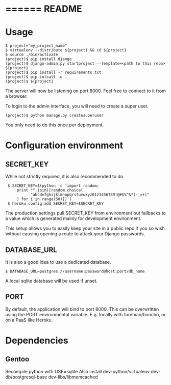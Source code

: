 ======
README
======

Usage
=====

    $ project="my_project_name"
    $ virtualenv --distribute ${project} && cd ${project}
    $ source ./bin/activate
    (project)$ pip install django
    (project)$ django-admin.py startproject --template=<path to this repo> ${project} .
    (project)$ pip install -r requirements.txt
    (project)$ pip intsall -e .
    (project)$ ${project}

The server will now be listening on port 8000. Feel free to connect to it from a browser.

To login to the admin interface, you will need to create a super user.

    (project)$ python manage.py createsuperuser

You only need to do this once per deployment.

Configuration environment
=========================

SECRET_KEY
----------
While not strictly required, it is also recommended to do

     $ SECRET_KEY=$(python -c 'import random;
         print "".join([random.choice(
               "abcdefghijklmnopqrstuvwxyz0123456789!@#$%^&*(-_=+)"
         ) for i in range(50)])')
     $ heroku config:add SECRET_KEY=$SECRET_KEY

The production settings pull SECRET_KEY from environment but fallbacks
to a value which is generated mainly for development environment.

This setup allows you to easily keep your site in a public repo if you so 
wish without causing opening a route to attack your Django passwords.

DATABASE_URL
------------
It is also a good idea to use a dedicated database.

    $ DATABASE_URL=postgres://username:password@host:port/db_name

A local sqlite database will be used if unset.

PORT
----
By default, the application will bind to port 8000. This can be overwritten
using the PORT environmental variable. E.g. locally with foreman/honcho, or
on a PaaS like Heroku.

Dependencies
============

Gentoo
------
Recompile python with USE=sqlite
Also install
	dev-python/virtualenv
	dev-db/postgresql-base
	dev-libs/libmemcached

